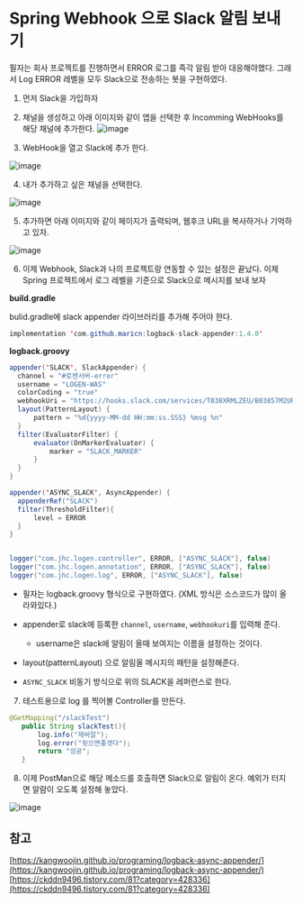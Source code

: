 
# Spring Webhook 으로 Slack 알림 보내기

  필자는 회사 프로젝트를 진행하면서 ERROR 로그를 즉각 알림 받아 대응해야했다. 그래서 Log ERROR 레벨을 모두 Slack으로 전송하는 봇을 구현하였다.
  
  
  1. 먼저 Slack을 가입하자
  2. 채널을 생성하고 아래 이미지와 같이 앱을 선택한 후 Incomming WebHooks를 해당 채널에 추가한다.
  ![image](https://user-images.githubusercontent.com/79154652/159825541-aae71029-0ecb-479e-ae73-34ad7987c219.png)

  3. WebHook을 열고 Slack에 추가 한다.
    
   ![image](https://user-images.githubusercontent.com/79154652/159825754-2a6e5726-fe8b-4c3e-b23e-39417baded06.png)

  
  4. 내가 추가하고 싶은 채널을 선택한다.
    
   ![image](https://user-images.githubusercontent.com/79154652/159825848-b60a433e-db05-4171-b7f1-cfda34756727.png)
   
  5. 추가하면 아래 이미지와 같이 페이지가 출력되며, 웹후크 URL을 복사하거나 기억하고 있자.
  
  ![image](https://user-images.githubusercontent.com/79154652/159825968-7b5f9e36-d011-4501-b892-44d33f5edf76.png)

  6. 이제 Webhook, Slack과 나의 프로젝트랑 연동할 수 있는 설정은 끝났다. 이제 Spring 프로젝트에서 로그 레벨을 기준으로 Slack으로 메시지를 보내 보자


  __build.gradle__
  
  bulid.gradle에 slack appender 라이브러리를 추가해 주어야 한다.
  ~~~java
  implementation 'com.github.maricn:logback-slack-appender:1.4.0'
  ~~~
  
  __logback.groovy__
  ~~~java
  appender('SLACK', SlackAppender) {
    channel = "#로젠서버-error"
    username = "LOGEN-WAS"
    colorCoding = "true"
    webhookUri = "https://hooks.slack.com/services/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"
    layout(PatternLayout) {
        pattern = "%d{yyyy-MM-dd HH:mm:ss.SSS} %msg %n"
    }
    filter(EvaluatorFilter) {
        evaluator(OnMarkerEvaluator) {
            marker = "SLACK_MARKER"
        }
    }
}

appender('ASYNC_SLACK', AsyncAppender) {
    appenderRef("SLACK")
    filter(ThresholdFilter){
        level = ERROR
    }
}


logger("com.jhc.logen.controller", ERROR, ["ASYNC_SLACK"], false)
logger("com.jhc.logen.annotation", ERROR, ["ASYNC_SLACK"], false)
logger("com.jhc.logen.log", ERROR, ["ASYNC_SLACK"], false)
  
  ~~~
  
  - 필자는 logback.groovy 형식으로 구현하였다. (XML 방식은 소스코드가 많이 올라와있다.)
  - appender로 slack에 등록한 `channel`, `username`, `webhookuri`를 입력해 준다.
      - username은 slack에 알림이 올때 보여지는 이름을 설정하는 것이다.
  
  - layout(patternLayout) 으로 알림올 메시지의 패턴을 설정해준다.
  - `ASYNC_SLACK` 비동기 방식으로 위의 SLACK을 레퍼런스로 한다.


 7. 테스트용으로 log 를 찍어볼 Controller를 만든다.

 ~~~java
 @GetMapping("/slackTest")
    public String slackTest(){
        log.info("제바알");
        log.error("됫으면좋겟다");
        return "성공";
    }
 ~~~
 
 
 8. 이제 PostMan으로 해당 메소드를 호출하면 Slack으로 알림이 온다. 예외가 터지면 알람이 오도록 설정해 놓았다.

![image](https://user-images.githubusercontent.com/79154652/159827229-fe230b0e-9c89-4964-ac68-49c6d8c94306.png)




참고
----
[https://kangwoojin.github.io/programing/logback-async-appender/](https://kangwoojin.github.io/programing/logback-async-appender/)
[https://ckddn9496.tistory.com/81?category=428336](https://ckddn9496.tistory.com/81?category=428336)
